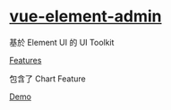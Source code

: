 # [vue-element-admin](https://panjiachen.github.io/vue-element-admin-site/guide/)

基於 Element UI 的 UI Toolkit 

[Features](https://panjiachen.github.io/vue-element-admin-site/guide/#features)

包含了 Chart Feature

[Demo](https://panjiachen.github.io/vue-element-admin/#/dashboard)

